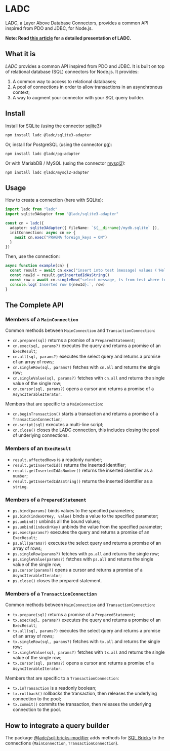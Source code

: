 # LADC

LADC, a Layer Above Database Connectors, provides a common API inspired from PDO and JDBC, for Node.js.

**Note: Read [this article](https://medium.com/@paleo.said/a-layer-above-database-connectors-that-provides-a-common-api-like-pdo-and-jdbc-but-for-node-js-cf7e47666c81) for a detailed presentation of LADC.**

## What it is

_LADC_ provides a common API inspired from PDO and JDBC. It is built on top of relational database (SQL) connectors for Node.js. It provides:

1. A common way to access to relational databases;
1. A pool of connections in order to allow transactions in an asynchronous context;
1. A way to augment your connector with your SQL query builder.

## Install

Install for SQLite (using the connector [sqlite3](https://github.com/mapbox/node-sqlite3)):

```
npm install ladc @ladc/sqlite3-adapter
```

Or, install for PostgreSQL (using the connector [pg](https://github.com/brianc/node-postgres)):

```
npm install ladc @ladc/pg-adapter
```

Or with MariabDB / MySQL (using the connector [mysql2](https://github.com/sidorares/node-mysql2)):

```
npm install ladc @ladc/mysql2-adapter
```

## Usage

How to create a connection (here with SQLite):

```ts
import ladc from "ladc"
import sqlite3Adapter from "@ladc/sqlite3-adapter"

const cn = ladc({
  adapter: sqlite3Adapter({ fileName: `${__dirname}/mydb.sqlite` }),
  initConnection: async cn => {
    await cn.exec("PRAGMA foreign_keys = ON")
  }
})
```

Then, use the connection:

```ts
async function example(cn) {
  const result = await cn.exec("insert into test (message) values ('Hello, World!')")
  const newId = result.getInsertedIdAsString()
  const row = await cn.singleRow("select message, ts from test where test_id = $1", [newId])
  console.log(`Inserted row ${newId}:`, row)
}
```

## The Complete API

### Members of a `MainConnection`

Common methods between `MainConnection` and `TransactionConnection`:

* `cn.prepare(sql)` returns a promise of a `PreparedStatement`;
* `cn.exec(sql, params?)` executes the query and returns a promise of an `ExecResult`;
* `cn.all(sql, params?)` executes the select query and returns a promise of an array of rows;
* `cn.singleRow(sql, params?)` fetches with `cn.all` and returns the single row;
* `cn.singleValue(sql, params?)` fetches with `cn.all` and returns the single value of the single row;
* `cn.cursor(sql, params?)` opens a cursor and returns a promise of a `AsyncIterableIterator`.

Members that are specific to a `MainConnection`:

* `cn.beginTransaction()` starts a transaction and returns a promise of a `TransactionConnection`;
* `cn.script(sql)` executes a multi-line script;
* `cn.close()` closes the LADC connection, this includes closing the pool of underlying connections.

### Members of an `ExecResult`

* `result.affectedRows` is a readonly number;
* `result.getInsertedId()` returns the inserted identifier;
* `result.getInsertedIdAsNumber()` returns the inserted identifier as a `number`;
* `result.getInsertedIdAsString()` returns the inserted identifier as a `string`.

### Members of a `PreparedStatement`

* `ps.bind(params)` binds values to the specified parameters;
* `ps.bind(indexOrKey, value)` binds a value to the specified parameter;
* `ps.unbind()` unbinds all the bound values;
* `ps.unbind(indexOrKey)` unbinds the value from the specified parameter;
* `ps.exec(params?)` executes the query and returns a promise of an `ExecResult`;
* `ps.all(params?)` executes the select query and returns a promise of an array of rows;
* `ps.singleRow(params?)` fetches with `ps.all` and returns the single row;
* `ps.singleValue(params?)` fetches with `ps.all` and returns the single value of the single row;
* `ps.cursor(params?)` opens a cursor and returns a promise of a `AsyncIterableIterator`;
* `ps.close()` closes the prepared statement.

### Members of a `TransactionConnection`

Common methods between `MainConnection` and `TransactionConnection`:

* `tx.prepare(sql)` returns a promise of a `PreparedStatement`;
* `tx.exec(sql, params?)` executes the query and returns a promise of an `ExecResult`;
* `tx.all(sql, params?)` executes the select query and returns a promise of an array of rows;
* `tx.singleRow(sql, params?)` fetches with `tx.all` and returns the single row;
* `tx.singleValue(sql, params?)` fetches with `tx.all` and returns the single value of the single row;
* `tx.cursor(sql, params?)` opens a cursor and returns a promise of a `AsyncIterableIterator`.

Members that are specific to a `TransactionConnection`:

* `tx.inTransaction` is a readonly boolean;
* `tx.rollback()` rollbacks the transaction, then releases the underlying connection to the pool;
* `tx.commit()` commits the transaction, then releases the underlying connection to the pool.

## How to integrate a query builder

The package [@ladc/sql-bricks-modifier](https://github.com/paleo/ladc-sql-bricks-modifier) adds methods for [SQL Bricks](https://github.com/CSNW/sql-bricks) to the connections (`MainConnection`, `TransactionConnection`).
